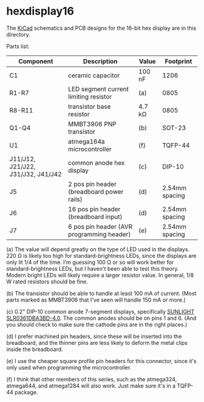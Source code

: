# hexdisplay16

The [KiCad](https://kicad.org/) schematics and PCB designs for the 16-bit
hex display are in this directory.

Parts list:

Component | Description                               | Value  | Footprint
--------- | ----------------------------------------- | ------ | --------------
C1        | ceramic capacitor                         | 100 nF | 1206
R1-R7     | LED segment current limiting resistor     | (a)    | 0805
R8-R11    | transistor base resistor                  | 4.7 kΩ | 0805
Q1-Q4     | MMBT3906 PNP transistor                   | (b)    | SOT-23
U1        | atmega164a microcontroller                | (f)    | TQFP-44
J11/J12, J21/J22, J31/J32, J41/J42 | common anode hex display  | (c)    | DIP-10
J5        | 2 pos pin header (breadboard power rails) | (d)    | 2.54mm spacing
J6        | 16 pos pin header (breadboard input)      | (d)    | 2.54mm spacing
J7        | 6 pos pin header (AVR programming header) | (e)    | 2.54mm spacing

(a) The value will depend greatly on the type of LED used in the displays.
220 Ω is likely too high for standard-brightness LEDs, since the displays
are only lit 1/4 of the time.  I'm guessing 100 Ω or so will work better for
standard-brightness LEDs, but I haven't been able to test this theory.
Modern bright LEDs will likely require a larger resistor value.
In general, 1/8 W rated resistors should be fine.

(b) The transistor should be able to handle at least 100 mA of current.
(Most parts marked as MMBT3906 that I've seen will handle 150 mA or more.)

(c) 0.2" DIP-10 common anode 7-segment displays, specifically
[SUNLIGHT SLR0361DBA3BD-4.0](https://lcsc.com/product-detail/Led-Segment-Display_SUNLIGHT-SLR0361DBA3BD-4-0_C225953.html).  The common anodes should be on pins 1 and 6.
(And you should check to make sure the cathode pins are in the right places.)

(d) I prefer machined pin headers, since these will be inserted into the
breadboard, and the thinner pins are less likely to deform the metal clips
inside the breadboard.

(e) I use the cheaper square profile pin headers for this connector, since
it's only used when programming the microcontroller.

(f) I think that other members of this series, such as the atmega324,
atmega644, and atmega1284 will also work.  Just make sure it's in
a TQFP-44 package.
